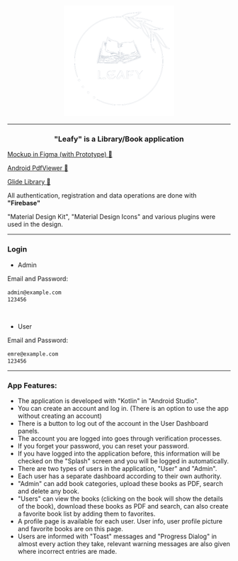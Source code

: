 <p align="center"> 
    <img src="/app/src/main/res/drawable/logo.png" width="250" height="250">
</p>

---

<h3 align="center"> "Leafy" is a Library/Book application </h3>

[Mockup in Figma (with Prototype) 🔗](https://www.figma.com/file/J9oC00repkf14rg8FCGVbr/Leafy?node-id=0%3A1&t=DFxDTsPgKuQeAnCS-1) <br>

[Android PdfViewer 🔗](https://github.com/barteksc/AndroidPdfViewer) <br>

[Glide Library 🔗](https://github.com/bumptech/glide) <br>

All authentication, registration and data operations are done with **"Firebase"** <br>

"Material Design Kit", "Material Design Icons" and various plugins were used in the design. <br>

---

### Login

- Admin

Email and Password:
```
admin@example.com
123456
```

<br>

- User

Email and Password:
```
emre@example.com
123456
```


---

### App Features:

- The application is developed with "Kotlin" in "Android Studio".
- You can create an account and log in. (There is an option to use the app without creating an account)
- There is a button to log out of the account in the User Dashboard panels. 
- The account you are logged into goes through verification processes.
- If you forget your password, you can reset your password.
- If you have logged into the application before, this information will be checked on the "Splash" screen and you will be logged in automatically.
- There are two types of users in the application, "User" and "Admin".
- Each user has a separate dashboard according to their own authority.
- "Admin" can add book categories, upload these books as PDF, search and delete any book.
- "Users" can view the books (clicking on the book will show the details of the book), download these books as PDF and search,
can also create a favorite book list by adding them to favorites.
- A profile page is available for each user. User info, user profile picture and favorite books are on this page.
- Users are informed with "Toast" messages and "Progress Dialog" in almost every action they take,
relevant warning messages are also given where incorrect entries are made.
